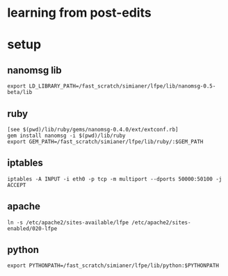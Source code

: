 # learning from post-edits

# setup
## nanomsg lib
    export LD_LIBRARY_PATH=/fast_scratch/simianer/lfpe/lib/nanomsg-0.5-beta/lib

## ruby
    [see $(pwd)/lib/ruby/gems/nanomsg-0.4.0/ext/extconf.rb]
    gem install nanomsg -i $(pwd)/lib/ruby
    export GEM_PATH=/fast_scratch/simianer/lfpe/lib/ruby/:$GEM_PATH

## iptables
    iptables -A INPUT -i eth0 -p tcp -m multiport --dports 50000:50100 -j ACCEPT

## apache
    ln -s /etc/apache2/sites-available/lfpe /etc/apache2/sites-enabled/020-lfpe

## python
    export PYTHONPATH=/fast_scratch/simianer/lfpe/lib/python:$PYTHONPATH

